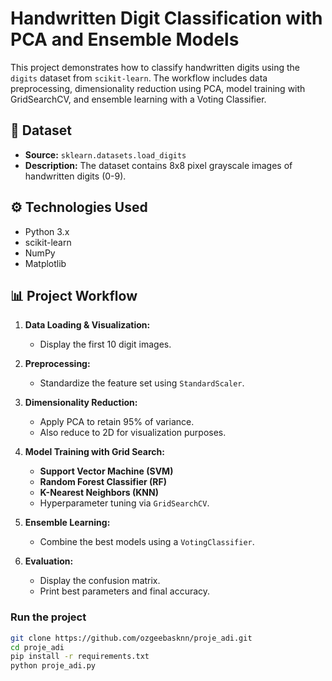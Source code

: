 # Handwritten Digit Classification with PCA and Ensemble Models

This project demonstrates how to classify handwritten digits using the `digits` dataset from `scikit-learn`. The workflow includes data preprocessing, dimensionality reduction using PCA, model training with GridSearchCV, and ensemble learning with a Voting Classifier.

## 📁 Dataset
- **Source:** `sklearn.datasets.load_digits`
- **Description:** The dataset contains 8x8 pixel grayscale images of handwritten digits (0-9).

## ⚙️ Technologies Used
- Python 3.x
- scikit-learn
- NumPy
- Matplotlib

## 📊 Project Workflow

1. **Data Loading & Visualization:**
   - Display the first 10 digit images.

2. **Preprocessing:**
   - Standardize the feature set using `StandardScaler`.

3. **Dimensionality Reduction:**
   - Apply PCA to retain 95% of variance.
   - Also reduce to 2D for visualization purposes.

4. **Model Training with Grid Search:**
   - **Support Vector Machine (SVM)**
   - **Random Forest Classifier (RF)**
   - **K-Nearest Neighbors (KNN)**
   - Hyperparameter tuning via `GridSearchCV`.

5. **Ensemble Learning:**
   - Combine the best models using a `VotingClassifier`.

6. **Evaluation:**
   - Display the confusion matrix.
   - Print best parameters and final accuracy.

### Run the project

```bash
git clone https://github.com/ozgeebasknn/proje_adi.git
cd proje_adi
pip install -r requirements.txt
python proje_adi.py